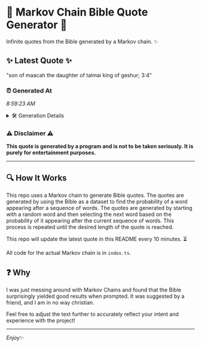 # 📖 Markov Chain Bible Quote Generator 📖

Infinite quotes from the Bible generated by a Markov chain. ✨

## ✨ Latest Quote ✨
"son of maacah the daughter of talmai king of geshur; 3:4"

### ⏰ Generated At
*8:59:23 AM*

<details>
    <summary>🛠️ Generation Details</summary>
    <p>
        <strong>🌱 Seed:</strong> son<br>
        <strong>🔄 Iterations:</strong> 10<br>
        <strong>📜 Context History:</strong><br>[ son ]: of<br>[ son, of ]: maacah<br>[ son, of, maacah ]: the<br>[ son, of, maacah, the ]: daughter<br>[ son, of, maacah, the, daughter ]: of<br>[ son, of, maacah, the, daughter, of ]: talmai<br>[ of, maacah, the, daughter, of, talmai ]: king<br>[ maacah, the, daughter, of, talmai, king ]: of<br>[ the, daughter, of, talmai, king, of ]: geshur;<br>[ daughter, of, talmai, king, of, geshur; ]: 3:4<br>
    </p>
</details>

### ⚠️ Disclaimer ⚠️
**This quote is generated by a program and is not to be taken seriously. It is purely for entertainment purposes.**

---

## 🔍 How It Works

This repo uses a Markov chain to generate Bible quotes. The quotes are generated by using the Bible as a dataset to find the probability of a word appearing after a sequence of words. The quotes are generated by starting with a random word and then selecting the next word based on the probability of it appearing after the current sequence of words. This process is repeated until the desired length of the quote is reached.

This repo will update the latest quote in this README every 10 minutes. ⏳

All code for the actual Markov chain is in `index.ts`.

## ❓ Why

I was just messing around with Markov Chains and found that the Bible surprisingly yielded good results when prompted. 
It was suggested by a friend, and I am in no way christian.

Feel free to adjust the text further to accurately reflect your intent and experience with the project!

---

*Enjoy*✨
